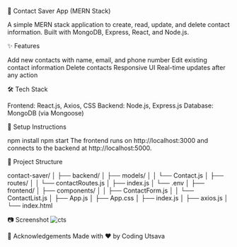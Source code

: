 📇 Contact Saver App (MERN Stack)

A simple MERN stack application to create, read, update, and delete contact information. Built with MongoDB, Express, React, and Node.js.

✨ Features

Add new contacts with name, email, and phone number
Edit existing contact information
Delete contacts
Responsive UI
Real-time updates after any action

🛠 Tech Stack

Frontend: React.js, Axios, CSS
Backend: Node.js, Express.js
Database: MongoDB (via Mongoose)

🔧 Setup Instructions

npm install
npm start
The frontend runs on http://localhost:3000 and connects to the backend at http://localhost:5000.

📁 Project Structure

contact-saver/
│
├── backend/
│   ├── models/
│   │   └── Contact.js
│   ├── routes/
│   │   └── contactRoutes.js
│   ├── index.js
│   └── .env
│
├── frontend/
│   ├── components/
│   │   ├── ContactForm.js
│   │   └── ContactList.js
│   ├── App.js
│   ├── App.css
│   ├── index.js
│   ├── axios.js
│   └── index.html

📷 Screenshot
![cts](https://github.com/user-attachments/assets/6885ecbc-f9a8-48c0-bb1e-6e4fee129977)

🙌 Acknowledgements
Made with ❤️ by Coding Utsava




